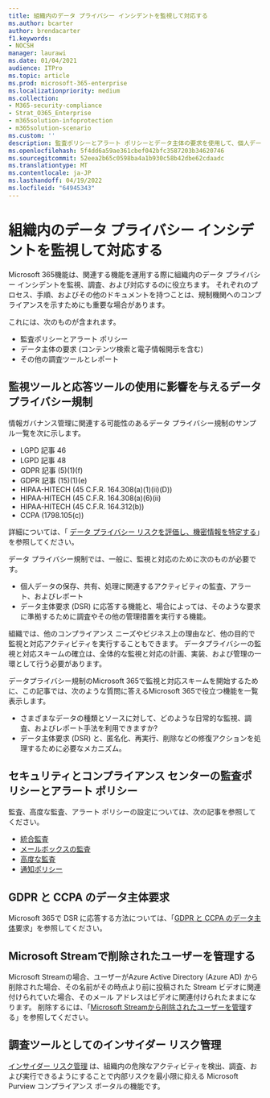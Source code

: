 ```yaml
---
title: 組織内のデータ プライバシー インシデントを監視して対応する
ms.author: bcarter
author: brendacarter
f1.keywords:
- NOCSH
manager: laurawi
ms.date: 01/04/2021
audience: ITPro
ms.topic: article
ms.prod: microsoft-365-enterprise
ms.localizationpriority: medium
ms.collection:
- M365-security-compliance
- Strat_O365_Enterprise
- m365solution-infoprotection
- m365solution-scenario
ms.custom: ''
description: 監査ポリシーとアラート ポリシーとデータ主体の要求を使用して、個人データ インシデントを監視し、対応します。
ms.openlocfilehash: 5f4dd6a59ae361cbef042bfc3587203b34620746
ms.sourcegitcommit: 52eea2b65c0598ba4a1b930c58b42dbe62cdaadc
ms.translationtype: MT
ms.contentlocale: ja-JP
ms.lasthandoff: 04/19/2022
ms.locfileid: "64945343"
---
```

# <a name="monitor-and-respond-to-data-privacy-incidents-in-your-organization"></a>組織内のデータ プライバシー インシデントを監視して対応する

Microsoft 365機能は、関連する機能を運用する際に組織内のデータ プライバシー インシデントを監視、調査、および対応するのに役立ちます。 それぞれのプロセス、手順、およびその他のドキュメントを持つことは、規制機関へのコンプライアンスを示すためにも重要な場合があります。

これには、次のものが含まれます。 

- 監査ポリシーとアラート ポリシー
- データ主体の要求 (コンテンツ検索と電子情報開示を含む)
- その他の調査ツールとレポート

## <a name="data-privacy-regulations-impacting-the-use-of-monitoring-and-response-tools"></a>監視ツールと応答ツールの使用に影響を与えるデータ プライバシー規制

情報ガバナンス管理に関連する可能性のあるデータ プライバシー規制のサンプル一覧を次に示します。

- LGPD 記事 46
- LGPD 記事 48
- GDPR 記事 (5)(1)(f)
- GDPR 記事 (15)(1)(e)
- HIPAA-HITECH (45 C.F.R. 164.308(a)(1)(ii)(D))
- HIPAA-HITECH (45 C.F.R. 164.308(a)(6)(ii)
- HIPAA-HITECH (45 C.F.R. 164.312(b))
- CCPA (1798.105(c))

詳細については、「 [データ プライバシー リスクを評価し、機密情報を特定する](information-protection-deploy-assess.md)」を参照してください。

データ プライバシー規制では、一般に、監視と対応のために次のものが必要です。

- 個人データの保存、共有、処理に関連するアクティビティの監査、アラート、およびレポート
- データ主体要求 (DSR) に応答する機能と、場合によっては、そのような要求に準拠するために調査やその他の管理措置を実行する機能。

組織では、他のコンプライアンス ニーズやビジネス上の理由など、他の目的で監視と対応アクティビティを実行することもできます。 データプライバシーの監視と対応スキームの確立は、全体的な監視と対応の計画、実装、および管理の一環として行う必要があります。

データプライバシー規制のMicrosoft 365で監視と対応スキームを開始するために、この記事では、次のような質問に答えるMicrosoft 365で役立つ機能を一覧表示します。 

- さまざまなデータの種類とソースに対して、どのような日常的な監視、調査、およびレポート手法を利用できますか?
- データ主体要求 (DSR) と、匿名化、再実行、削除などの修復アクションを処理するために必要なメカニズム。

## <a name="auditing-and-alert-policies-in-the-security-and-compliance-center"></a>セキュリティとコンプライアンス センターの監査ポリシーとアラート ポリシー

監査、高度な監査、アラート ポリシーの設定については、次の記事を参照してください。

- [統合監査](../compliance/search-the-audit-log-in-security-and-compliance.md)
- [メールボックスの監査](../compliance/enable-mailbox-auditing.md)
- [高度な監査](../compliance/advanced-audit.md)
- [通知ポリシー](../compliance/alert-policies.md)

## <a name="data-subject-requests-for-the-gdpr-and-ccpa"></a>GDPR と CCPA のデータ主体要求

Microsoft 365で DSR に応答する方法については、「[GDPR と CCPA のデータ主体](/compliance/regulatory/gdpr-dsr-Office365)要求」を参照してください。

## <a name="manage-deleted-users-in-microsoft-stream"></a>Microsoft Streamで削除されたユーザーを管理する

Microsoft Streamの場合、ユーザーがAzure Active Directory (Azure AD) から削除された場合、その名前がその時点より前に投稿された Stream ビデオに関連付けられていた場合、そのメール アドレスはビデオに関連付けられたままになります。 削除するには、「[Microsoft Streamから削除されたユーザーを管理](/stream/managing-deleted-users)する」を参照してください。

## <a name="insider-risk-management-as-an-investigative-tool"></a>調査ツールとしてのインサイダー リスク管理

[インサイダー リスク管理](../compliance/insider-risk-management.md) は、組織内の危険なアクティビティを検出、調査、および実行できるようにすることで内部リスクを最小限に抑える Microsoft Purview コンプライアンス ポータルの機能です。